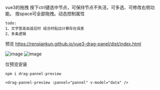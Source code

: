 vue3的拖拽
按下ctrl键选中节点，可保持节点不失活，可多选、可修改右侧功能。
按space可全部拖拽。动态控制属性

    todo: 
    1、文字宽高自适应时 组合时贴边计算存在误差
    2、多条逻辑
        
预览
https://renqiankun.github.io/vue3-drag-panel/dist/index.html

![image](https://github.com/renqiankun/vue3-drag-panel/assets/27206174/f07071ae-fbc5-499a-abba-332a4bac0192)
![image](https://github.com/renqiankun/vue3-drag-panel/assets/27206174/7688b3e5-4275-4f73-9638-e19f0452617a)


仅预览安装  
    
    npm i drag-pannel-preview

    <drag-pannel-preview :pannel="pannel" v-model="data" />
  
  
